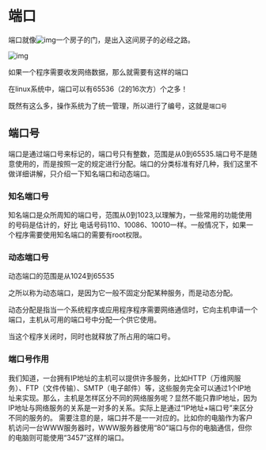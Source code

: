 # 端口



端口就像![img](C:\Users\lwq\Desktop\python基础\网络通信\img\Snip20160901_59.png)一个房子的门，是出入这间房子的必经之路。

![img](C:\Users\lwq\Desktop\python基础\网络通信\img\Snip20160902_81.png)

如果一个程序需要收发网络数据，那么就需要有这样的端口

在linux系统中，端口可以有65536（2的16次方）个之多！

既然有这么多，操作系统为了统一管理，所以进行了编号，这就是`端口号`

## 端口号

端口是通过端口号来标记的，端口号只有整数，范围是从0到65535.端口号不是随意使用的，而是按照一定的规定进行分配。端口的分类标准有好几种，我们这里不做详细讲解，只介绍一下知名端口和动态端口。

### 知名端口号

知名端口是众所周知的端口号，范围从0到1023,以理解为，一些常用的功能使用的号码是估计的，好比 电话号码110、10086、10010一样。一般情况下，如果一个程序需要使用知名端口的需要有root权限。

### 动态端口号

动态端口的范围是从1024到65535

之所以称为动态端口，是因为它一般不固定分配某种服务，而是动态分配。

动态分配是指当一个系统程序或应用程序程序需要网络通信时，它向主机申请一个端口，主机从可用的端口号中分配一个供它使用。

当这个程序关闭时，同时也就释放了所占用的端口号。

### 端口号作用

我们知道，一台拥有IP地址的主机可以提供许多服务，比如HTTP（万维网服务）、FTP（文件传输）、SMTP（电子邮件）等，这些服务完全可以通过1个IP地址来实现。那么，主机是怎样区分不同的网络服务呢？显然不能只靠IP地址，因为IP地址与网络服务的关系是一对多的关系。实际上是通过“IP地址+端口号”来区分不同的服务的。 需要注意的是，端口并不是一一对应的。比如你的电脑作为客户机访问一台WWW服务器时，WWW服务器使用“80”端口与你的电脑通信，但你的电脑则可能使用“3457”这样的端口。